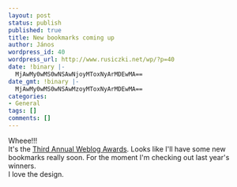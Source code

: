 ```yaml
---
layout: post
status: publish
published: true
title: New bookmarks coming up
author: János
wordpress_id: 40
wordpress_url: http://www.rusiczki.net/wp/?p=40
date: !binary |-
  MjAwMy0wMS0wNSAwNjoyMToxNyArMDEwMA==
date_gmt: !binary |-
  MjAwMy0wMS0wNSAwMzoyMToxNyArMDEwMA==
categories:
- General
tags: []
comments: []
---
```

<p>Wheee!!!<br />
It's the <a href="http://www.fairvue.com/awards2003/" title="The 2003 bloggies">Third Annual Weblog Awards</a>. Looks like I'll have some new bookmarks really soon. For the moment I'm checking out last year's winners.<br />
I love the design.</p>
